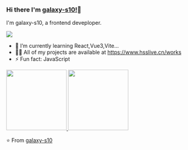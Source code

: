 ### Hi there I'm [galaxy-s10!](https://www.hsslive.cn)👋

I'm galaxy-s10, a frontend deveploper.

<img  src="https://komarev.com/ghpvc/?username=galaxy-s10" />

- 🌱 I’m currently learning React,Vue3,Vite...
- 👨‍💻 All of my projects are available at https://www.hsslive.cn/works
- ⚡ Fun fact: JavaScript

<a href="https://github.com/galaxy-s10">
  <img height="160em" src="https://github-readme-stats.vercel.app/api?username=galaxy-s10&show_icons=true" />
  <img height="160em" src="https://github-readme-stats.vercel.app/api/top-langs/?username=galaxy-s10&layout=compact" />
</a>

⭐️ From [galaxy-s10](https://github.com/galaxy-s10)
